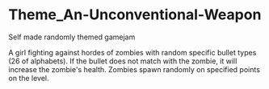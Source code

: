 # Theme_An-Unconventional-Weapon
Self made randomly themed gamejam

A girl fighting against hordes of zombies with random specific bullet types (26 of alphabets).
If the bullet does not match with the zombie, it will increase the zombie's health.
Zombies spawn randomly on specified points on the level.
